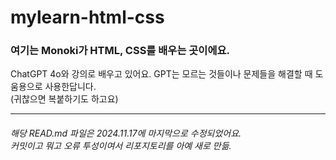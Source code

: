# mylearn-html-css

<h3>여기는 Monoki가 HTML, CSS를 배우는 곳이에요.</h3>
<p>ChatGPT 4o와 강의로 배우고 있어요. GPT는 모르는 것들이나 문제들을 해결할 때 도움용으로 사용한답니다.<br />(귀찮으면 복붙하기도 하고요) </p>
<hr />
<h6>해당 READ.md 파일은 2024.11.17에 마지막으로 수정되었어요.<br>커밋이고 뭐고 오류 투성이여서 리포지토리를 아예 새로 만듦.</h6>
